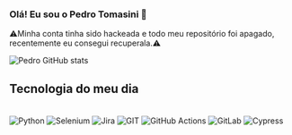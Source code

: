 

### Olá! Eu sou o Pedro Tomasini 👋
⚠️Minha conta tinha sido hackeada e todo meu repositório foi apagado, recentemente eu consegui recuperala.⚠️

![Pedro GitHub stats](https://github-readme-stats.vercel.app/api?username=PedroTomasini&show_icons=true&theme=transparent)

## Tecnologia do meu dia

<div style="display: inline_block"><br/>
<img align="center"alt="Python" src=https://img.shields.io/badge/Python-3776AB?style=for-the-badge&logo=python&logoColor=white />
<img align="center"alt="Selenium" src=https://img.shields.io/badge/-selenium-%43B02A?style=for-the-badge&logo=selenium&logoColor=white) />
<img align="center"alt="Jira" src=https://img.shields.io/badge/Jira-0052CC?style=for-the-badge&logo=Jira&logoColor=white />
<img align="center"alt="GIT" src=https://img.shields.io/badge/GIT-E44C30?style=for-the-badge&logo=git&logoColor=white />
<img align="center"alt="GitHub Actions" src=https://img.shields.io/badge/GitHub_Actions-2088FF?style=for-the-badge&logo=github-actions&logoColor=white />
<img align="center"alt="GitLab" src=https://img.shields.io/badge/gitlab-%23181717.svg?style=for-the-badge&logo=gitlab&logoColor=white) />
<img align="center"alt="Cypress" src=https://img.shields.io/badge/-cypress-%23E5E5E5?style=for-the-badge&logo=cypress&logoColor=058a5e) />
</div>
